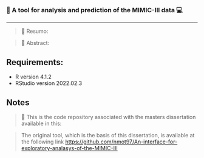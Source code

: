 ### :pushpin: A tool for analysis and prediction of the MIMIC-III data :computer:
---------------------------------------------------------------------------------

> :bookmark_tabs: Resumo:

> :bookmark_tabs: Abstract:

## Requirements:
- R version 4.1.2
- RStudio version 2022.02.3

## Notes
> :link: This is the code repository associated with the masters dissertation available in this:

> The original tool, which is the basis of this dissertation, is available at the following link https://github.com/nmot97/An-interface-for-exploratory-analasys-of-the-MIMIC-III
